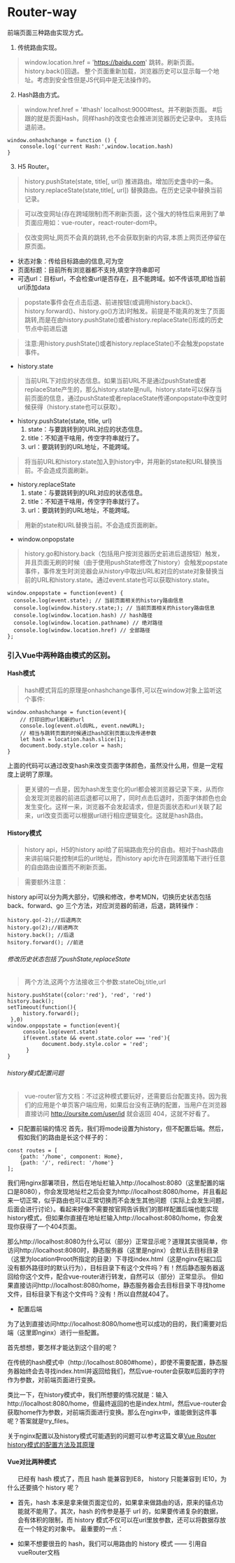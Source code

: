 # Router-way
前端页面三种路由实现方式。
1. 传统路由实现。
> window.location.href = 'https://baidu.com' 跳转。刷新页面。
> history.back()回退。
整个页面重新加载，浏览器历史可以显示每一个地址。考虑到安全性但是JS代码中是无法操作的。
2. Hash路由方式。
>  window.href.href = '#hash' localhost:9000#test。并不刷新页面。
#后跟的就是页面Hash，同样hash的改变也会推进浏览器历史记录中。
支持后退前进。
```
window.onhashchange = function () {
    console.log('current Hash:',window.location.hash)
}
```
3. H5 Router。
> history.pushState(state, title[, url]) 推进路由。增加历史盏中的一条。
> history.replaceState(state,title[, url]) 替换路由。在历史记录中替换当前记录。

> 可以改变网址(存在跨域限制)而不刷新页面，这个强大的特性后来用到了单页面应用如：vue-router，react-router-dom中。

> 仅改变网址,网页不会真的跳转,也不会获取到新的内容,本质上网页还停留在原页面。
+ 状态对象：传给目标路由的信息,可为空
+ 页面标题：目前所有浏览器都不支持,填空字符串即可
+ 可选url：目标url，不会检查url是否存在，且不能跨域。如不传该项,即给当前url添加data
> popstate事件会在点击后退、前进按钮(或调用history.back()、history.forward()、history.go()方法)时触发。前提是不能真的发生了页面跳转,而是在由history.pushState()或者history.replaceState()形成的历史节点中前进后退

> 注意:用history.pushState()或者history.replaceState()不会触发popstate事件。


+ history.state
> 当前URL下对应的状态信息。如果当前URL不是通过pushState或者replaceState产生的，那么history.state是null。history.state可以保存当前页面的信息，通过pushState或者replaceState传递onpopstate中改变时候获得（history.state也可以获取）。
+ history.pushState(state, title, url)
    1. state：与要跳转到的URL对应的状态信息。
    2. title：不知道干啥用，传空字符串就行了。
    3. url：要跳转到的URL地址，不能跨域。
> 将当前URL和history.state加入到history中，并用新的state和URL替换当前。不会造成页面刷新。
+ history.replaceState
    1. state：与要跳转到的URL对应的状态信息。
    2. title：不知道干啥用，传空字符串就行了。
    3. url：要跳转到的URL地址，不能跨域。
> 用新的state和URL替换当前。不会造成页面刷新。
+ window.onpopstate
> history.go和history.back（包括用户按浏览器历史前进后退按钮）触发，并且页面无刷的时候（由于使用pushState修改了history）会触发popstate事件，事件发生时浏览器会从history中取出URL和对应的state对象替换当前的URL和history.state。通过event.state也可以获取history.state。

```
window.onpopstate = function(event) {
  console.log(event.state); // 当前页面相关的history路由信息
  console.log(window.history.state;); // 当前页面相关的history路由信息
  console.log(window.location.hash) // hash路径
  console.log(window.location.pathname) // 绝对路径
  console.log(window.location.href) // 全部路径
};
```

### 引入Vue中两种路由模式的区别。

#### Hash模式
> hash模式背后的原理是onhashchange事件,可以在window对象上监听这个事件:
```
window.onhashchange = function(event){
    // 打印旧的url和新的url
    console.log(event.oldURL, event.newURL);
    // 相当与跳转页面的时候通过hash区别页面以及传递参数
    let hash = location.hash.slice(1);
    document.body.style.color = hash;
}
```
上面的代码可以通过改变hash来改变页面字体颜色，虽然没什么用，但是一定程度上说明了原理。

> 更关键的一点是，因为hash发生变化的url都会被浏览器记录下来，从而你会发现浏览器的前进后退都可以用了，同时点击后退时，页面字体颜色也会发生变化。这样一来，浏览器不会发起请求，但是页面状态和url关联了起来，url改变页面可以根据url进行相应逻辑变化。这就是hash路由。

#### History模式
> history api，H5的history api给了前端路由充分的自由。相对于hash路由来讲前端只能控制#后的url地址，而history api允许在同源策略下进行任意的自由路由设置而不刷新页面。

> 需要额外注意：

history api可以分为两大部分，切换和修改，参考MDN，切换历史状态包括back、forward、go 三个方法，对应浏览器的前进，后退，跳转操作：
```
history.go(-2);//后退两次
history.go(2);//前进两次
history.back(); //后退
hsitory.forward(); //前进
```

###### 修改历史状态包括了pushState,replaceState <br>
> 两个方法,这两个方法接收三个参数:stateObj,title,url

```
history.pushState({color:'red'}, 'red', 'red')
history.back();
setTimeout(function(){
     history.forward();
 },0)
window.onpopstate = function(event){
     console.log(event.state)
     if(event.state && event.state.color === 'red'){
           document.body.style.color = 'red';
      }
}
```
###### history模式配置问题
> vue-router官方文档：不过这种模式要玩好，还需要后台配置支持。因为我们的应用是个单页客户端应用，如果后台没有正确的配置，当用户在浏览器直接访问 http://oursite.com/user/id 就会返回 404，这就不好看了。

+ 只配置前端的情况
首先，我们将mode设置为history，但不配置后端。然后，假如我们的路由是长这个样子的：
```
const routes = [
    {path: '/home', component: Home},
    {path: '/', redirect: '/home'}
];
```
我们用nginx部署项目，然后在地址栏输入http://localhost:8080（这里配置的端口是8080），你会发现地址栏之后会变为http://localhost:8080/home，并且看起来一切正常，似乎路由也可以正常切换而不会发生其他问题（实际上会发生问题，后面会进行讨论）。看起来好像不需要按官网告诉我们的那样配置后端也能实现history模式，但如果你直接在地址栏输入http://localhost:8080/home，你会发现你获得了一个404页面。

那么http://localhost:8080为什么可以（部分）正常显示呢？道理其实很简单，你访问http://localhost:8080时，静态服务器（这里是nginx）会默认去目标目录（这里为location中root所指定的目录）下寻找index.html（这是nginx在端口后没有额外路径时的默认行为），目标目录下有这个文件吗？有！然后静态服务器返回给你这个文件，配合vue-router进行转发，自然可以（部分）正常显示。
但如果直接访问http://localhost:8080/home，静态服务器会去目标目录下寻找home文件，目标目录下有这个文件吗？没有！所以自然就404了。

+ 配置后端

为了达到直接访问http://localhost:8080/home也可以成功的目的，我们需要对后端（这里即nginx）进行一些配置。

首先想想，要怎样才能达到这个目的呢？

在传统的hash模式中（http://localhost:8080#home），即使不需要配置，静态服务器始终会去寻找index.html并返回给我们，然后vue-router会获取#后面的字符作为参数，对前端页面进行变换。

类比一下，在history模式中，我们所想要的情况就是：输入http://localhost:8080/home，但最终返回的也是index.html，然后vue-router会获取home作为参数，对前端页面进行变换。那么在nginx中，谁能做到这件事呢？答案就是try_files。

关于nginx配置以及history模式可能遇到的问题可以参考这篇文章[Vue Router history模式的配置方法及其原理](https://segmentfault.com/a/1190000019391139)



#### Vue对比两种模式
&nbsp;&nbsp;&nbsp;&nbsp;&nbsp;&nbsp;已经有 hash 模式了，而且 hash 能兼容到IE8， history 只能兼容到 IE10，为什么还要搞个 history 呢？
+ 首先，hash 本来是拿来做页面定位的，如果拿来做路由的话，原来的锚点功能就不能用了。其次，hash 的传参是基于 url 的，如果要传递复杂的数据，会有体积的限制，而 history 模式不仅可以在url里放参数，还可以将数据存放在一个特定的对象中。
最重要的一点：

+ 如果不想要很丑的 hash，我们可以用路由的 history 模式 —— 引用自 vueRouter文档
